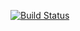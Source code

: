 [![Build Status](https://jenkins.centauricloud.net/job/centauri-rest/badge/icon)](https://jenkins.centauricloud.net/job/centauri-rest/)
